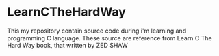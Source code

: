 # LearnCTheHardWay
This my repository contain source code during i'm learning and programming C language. These source are reference from Learn C The Hard Way book, that written by ZED SHAW
